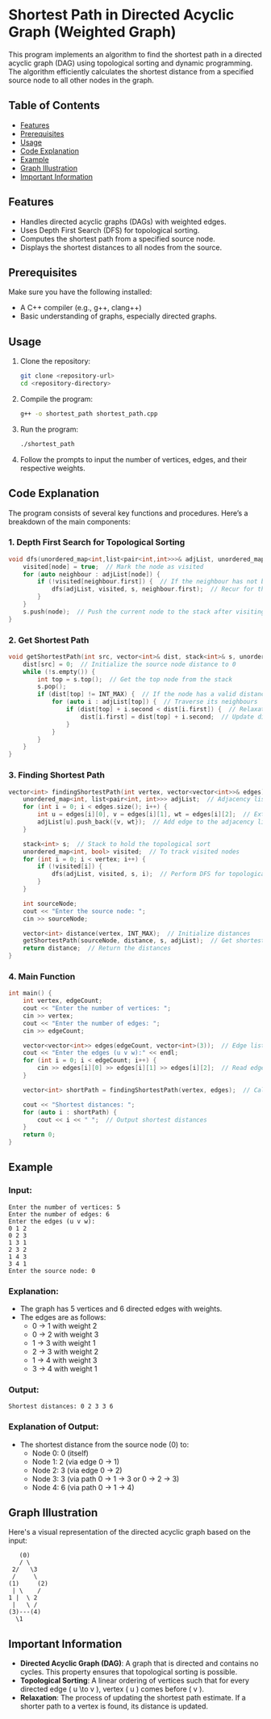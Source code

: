 # Shortest Path in Directed Acyclic Graph (Weighted Graph)

This program implements an algorithm to find the shortest path in a directed acyclic graph (DAG) using topological sorting and dynamic programming. The algorithm efficiently calculates the shortest distance from a specified source node to all other nodes in the graph.

## Table of Contents

- [Features](#features)
- [Prerequisites](#prerequisites)
- [Usage](#usage)
- [Code Explanation](#code-explanation)
- [Example](#example)
- [Graph Illustration](#graph-illustration)
- [Important Information](#important-information)

## Features

- Handles directed acyclic graphs (DAGs) with weighted edges.
- Uses Depth First Search (DFS) for topological sorting.
- Computes the shortest path from a specified source node.
- Displays the shortest distances to all nodes from the source.

## Prerequisites

Make sure you have the following installed:
- A C++ compiler (e.g., g++, clang++)
- Basic understanding of graphs, especially directed graphs.

## Usage

1. Clone the repository:
   ```bash
   git clone <repository-url>
   cd <repository-directory>
   ```

2. Compile the program:
   ```bash
   g++ -o shortest_path shortest_path.cpp
   ```

3. Run the program:
   ```bash
   ./shortest_path
   ```

4. Follow the prompts to input the number of vertices, edges, and their respective weights.

## Code Explanation

The program consists of several key functions and procedures. Here’s a breakdown of the main components:

### 1. Depth First Search for Topological Sorting

```cpp
void dfs(unordered_map<int,list<pair<int,int>>>& adjList, unordered_map<int,bool>& visited, stack<int>& s, int node) {
    visited[node] = true;  // Mark the node as visited
    for (auto neighbour : adjList[node]) {
        if (!visited[neighbour.first]) {  // If the neighbour has not been visited
            dfs(adjList, visited, s, neighbour.first);  // Recur for the neighbour
        }
    }
    s.push(node);  // Push the current node to the stack after visiting all neighbours
}
```

### 2. Get Shortest Path

```cpp
void getShortestPath(int src, vector<int>& dist, stack<int>& s, unordered_map<int, list<pair<int, int>>>& adjList) {
    dist[src] = 0;  // Initialize the source node distance to 0
    while (!s.empty()) {
        int top = s.top();  // Get the top node from the stack
        s.pop();
        if (dist[top] != INT_MAX) {  // If the node has a valid distance
            for (auto i : adjList[top]) {  // Traverse its neighbours
                if (dist[top] + i.second < dist[i.first]) {  // Relaxation step
                    dist[i.first] = dist[top] + i.second;  // Update distance
                }
            }
        }
    }
}
```

### 3. Finding Shortest Path

```cpp
vector<int> findingShortestPath(int vertex, vector<vector<int>>& edges) {
    unordered_map<int, list<pair<int, int>>> adjList;  // Adjacency list
    for (int i = 0; i < edges.size(); i++) {
        int u = edges[i][0], v = edges[i][1], wt = edges[i][2];  // Extract edge information
        adjList[u].push_back({v, wt});  // Add edge to the adjacency list
    }

    stack<int> s;  // Stack to hold the topological sort
    unordered_map<int, bool> visited;  // To track visited nodes
    for (int i = 0; i < vertex; i++) {
        if (!visited[i]) {
            dfs(adjList, visited, s, i);  // Perform DFS for topological sort
        }
    }

    int sourceNode;
    cout << "Enter the source node: ";
    cin >> sourceNode;

    vector<int> distance(vertex, INT_MAX);  // Initialize distances
    getShortestPath(sourceNode, distance, s, adjList);  // Get shortest paths
    return distance;  // Return the distances
}
```

### 4. Main Function

```cpp
int main() {
    int vertex, edgeCount;
    cout << "Enter the number of vertices: ";
    cin >> vertex;
    cout << "Enter the number of edges: ";
    cin >> edgeCount;

    vector<vector<int>> edges(edgeCount, vector<int>(3));  // Edge list
    cout << "Enter the edges (u v w):" << endl;
    for (int i = 0; i < edgeCount; i++) {
        cin >> edges[i][0] >> edges[i][1] >> edges[i][2];  // Read edges
    }

    vector<int> shortPath = findingShortestPath(vertex, edges);  // Calculate shortest paths

    cout << "Shortest distances: ";
    for (auto i : shortPath) {
        cout << i << " ";  // Output shortest distances
    }
    return 0;
}
```

## Example

### Input:
```
Enter the number of vertices: 5
Enter the number of edges: 6
Enter the edges (u v w):
0 1 2
0 2 3
1 3 1
2 3 2
1 4 3
3 4 1
Enter the source node: 0
```

### Explanation:
- The graph has 5 vertices and 6 directed edges with weights.
- The edges are as follows:
  - 0 → 1 with weight 2
  - 0 → 2 with weight 3
  - 1 → 3 with weight 1
  - 2 → 3 with weight 2
  - 1 → 4 with weight 3
  - 3 → 4 with weight 1

### Output:
```
Shortest distances: 0 2 3 3 6 
```

### Explanation of Output:
- The shortest distance from the source node (0) to:
  - Node 0: 0 (itself)
  - Node 1: 2 (via edge 0 → 1)
  - Node 2: 3 (via edge 0 → 2)
  - Node 3: 3 (via path 0 → 1 → 3 or 0 → 2 → 3)
  - Node 4: 6 (via path 0 → 1 → 4)

## Graph Illustration

Here's a visual representation of the directed acyclic graph based on the input:

```
   (0)
   / \
 2/   \3
 /     \
(1)     (2)
 | \    /
1 |  \ 2
 |   \ /
(3)---(4)
  \1
```

## Important Information

- **Directed Acyclic Graph (DAG)**: A graph that is directed and contains no cycles. This property ensures that topological sorting is possible.
- **Topological Sorting**: A linear ordering of vertices such that for every directed edge \( u \to v \), vertex \( u \) comes before \( v \).
- **Relaxation**: The process of updating the shortest path estimate. If a shorter path to a vertex is found, its distance is updated.
